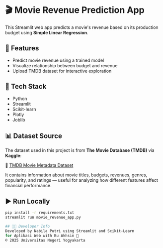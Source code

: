 # 🎬 Movie Revenue Prediction App

This Streamlit web app predicts a movie's revenue based on its production budget using **Simple Linear Regression**.

## 🚀 Features
- Predict movie revenue using a trained model
- Visualize relationship between budget and revenue
- Upload TMDB dataset for interactive exploration

## 🧠 Tech Stack
- Python
- Streamlit
- Scikit-learn
- Plotly
- Joblib

## 📊 Dataset Source
The dataset used in this project is from **The Movie Database (TMDB)** via **Kaggle**:

🔗 [TMDB Movie Metadata Dataset](https://www.kaggle.com/datasets/tmdb/tmdb-movie-metadata)

It contains information about movie titles, budgets, revenues, genres, popularity, and ratings — useful for analyzing how different features affect financial performance.

## ▶️ Run Locally
```bash
pip install -r requirements.txt
streamlit run movie_revenue_app.py

## 👩‍💻 Developer Info
Developed by Nabila Putri using Streamlit and Scikit-Learn
for Aplikasi Web with Bu Akhsin 🌸
© 2025 Universitas Negeri Yogyakarta
